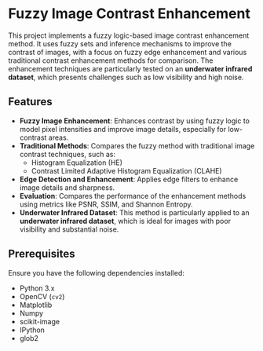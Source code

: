 # Fuzzy Image Contrast Enhancement

This project implements a fuzzy logic-based image contrast enhancement method. It uses fuzzy sets and inference mechanisms to improve the contrast of images, with a focus on fuzzy edge enhancement and various traditional contrast enhancement methods for comparison. The enhancement techniques are particularly tested on an **underwater infrared dataset**, which presents challenges such as low visibility and high noise.

## Features

- **Fuzzy Image Enhancement**: Enhances contrast by using fuzzy logic to model pixel intensities and improve image details, especially for low-contrast areas.
- **Traditional Methods**: Compares the fuzzy method with traditional image contrast techniques, such as:
  - Histogram Equalization (HE)
  - Contrast Limited Adaptive Histogram Equalization (CLAHE)
- **Edge Detection and Enhancement**: Applies edge filters to enhance image details and sharpness.
- **Evaluation**: Compares the performance of the enhancement methods using metrics like PSNR, SSIM, and Shannon Entropy.
- **Underwater Infrared Dataset**: This method is particularly applied to an **underwater infrared dataset**, which is ideal for images with poor visibility and substantial noise.


## Prerequisites

Ensure you have the following dependencies installed:

- Python 3.x
- OpenCV (`cv2`)
- Matplotlib
- Numpy
- scikit-image
- IPython
- glob2
